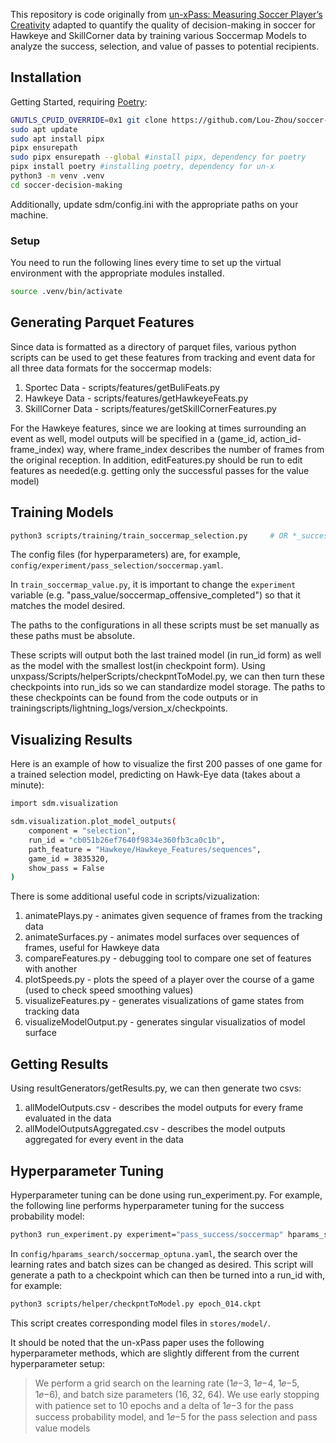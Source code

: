 This repository is code originally from [un-xPass: Measuring Soccer Player’s Creativity](https://github.com/ML-KULeuven/un-xPass) adapted to quantify the quality of decision-making in soccer for Hawkeye and SkillCorner data by training various Soccermap Models to analyze the success, selection, and value of passes to potential recipients.

## Installation

Getting Started, requiring [Poetry](https://python-poetry.org/):

```sh
GNUTLS_CPUID_OVERRIDE=0x1 git clone https://github.com/Lou-Zhou/soccer-decision-making.git #GNUTLS_CPUID_OVERRIDE=0x1 only included due to some errors with cloning / https connections
sudo apt update
sudo apt install pipx
pipx ensurepath
sudo pipx ensurepath --global #install pipx, dependency for poetry
pipx install poetry #installing poetry, dependency for un-x
python3 -m venv .venv
cd soccer-decision-making
```

Additionally, update sdm/config.ini with the appropriate paths on your machine.

### Setup

You need to run the following lines every time to set up the virtual environment with the appropriate modules installed.

```sh
source .venv/bin/activate
```

## Generating Parquet Features

Since data is formatted as a directory of parquet files, various python scripts can be used to get these features from tracking and event data for all three data formats for the soccermap models:

1. Sportec Data - scripts/features/getBuliFeats.py
2. Hawkeye Data - scripts/features/getHawkeyeFeats.py
3. SkillCorner Data - scripts/features/getSkillCornerFeatures.py

For the Hawkeye features, since we are looking at times surrounding an event as well, model outputs will be specified in a (game_id, action_id-frame_index) way, where frame_index describes the number of frames from the original reception. In addition, editFeatures.py should be run to edit features as needed(e.g. getting only the successful passes for the value model)

## Training Models

```sh
python3 scripts/training/train_soccermap_selection.py     # OR *_success.py OR *_selection.py
```

The config files (for hyperparameters) are, for example, `config/experiment/pass_selection/soccermap.yaml`.

In `train_soccermap_value.py`, it is important to change the `experiment` variable (e.g. "pass_value/soccermap_offensive_completed") so that it matches the model desired.

The paths to the configurations in all these scripts must be set manually as these paths must be absolute.

These scripts will output both the last trained model (in run_id form) as well as the model with the smallest lost(in checkpoint form). Using unxpass/Scripts/helperScripts/checkpntToModel.py, we can then turn these checkpoints into run_ids so we can standardize model storage. The paths to these checkpoints can be found from the code outputs or in trainingscripts/lightning_logs/version_x/checkpoints.

## Visualizing Results

Here is an example of how to visualize the first 200 passes of one game for a trained selection model, predicting on Hawk-Eye data (takes about a minute):

```sh
import sdm.visualization

sdm.visualization.plot_model_outputs(
    component = "selection",
    run_id = "cb051b26ef7640f9834e360fb3ca0c1b",
    path_feature = "Hawkeye/Hawkeye_Features/sequences",
    game_id = 3835320,
    show_pass = False
)
```

There is some additional useful code in scripts/vizualization:

1. animatePlays.py - animates given sequence of frames from the tracking data
2. animateSurfaces.py - animates model surfaces over sequences of frames, useful for Hawkeye data
3. compareFeatures.py - debugging tool to compare one set of features with another
4. plotSpeeds.py - plots the speed of a player over the course of a game (used to check speed smoothing values)
5. visualizeFeatures.py - generates visualizations of game states from tracking data
6. visualizeModelOutput.py - generates singular visualizatios of model surface 

## Getting Results

Using resultGenerators/getResults.py, we can then generate two csvs: 

1. allModelOutputs.csv - describes the model outputs for every frame evaluated in the data
2. allModelOutputsAggregated.csv - describes the model outputs aggregated for every event in the data

## Hyperparameter Tuning

Hyperparameter tuning can be done using run_experiment.py. For example, the following line performs hyperparameter tuning for the success probability model:

```sh
python3 run_experiment.py experiment="pass_success/soccermap" hparams_search="soccermap_optuna"
```

In `config/hparams_search/soccermap_optuna.yaml`, the search over the learning rates and batch sizes can be changed as desired. This script will generate a path to a checkpoint which can then be turned into a run_id with, for example:
```sh
python3 scripts/helper/checkpntToModel.py epoch_014.ckpt
```
This script creates corresponding model files in `stores/model/`.

It should be noted that the un-xPass paper uses the following hyperparameter methods, which are slightly different from the current hyperparameter setup:

> We perform a grid search on the learning rate (1𝑒−3, 1𝑒−4, 1𝑒−5, 1𝑒−6), and batch size parameters (16, 32, 64). We use early stopping with patience set to 10 epochs and a delta of 1𝑒−3 for the pass success probability model, and 1𝑒−5 for the pass selection and pass value models
